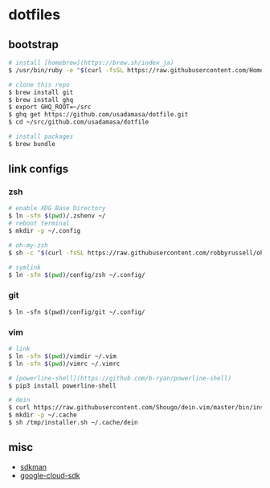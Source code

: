dotfiles
===

## bootstrap

```sh
# install [homebrew](https://brew.sh/index_ja)
$ /usr/bin/ruby -e "$(curl -fsSL https://raw.githubusercontent.com/Homebrew/install/master/install)"

# clone this repo
$ brew install git
$ brew install ghq
$ export GHQ_ROOT=~/src
$ ghq get https://github.com/usadamasa/dotfile.git
$ cd ~/src/github.com/usadamasa/dotfile

# install packages
$ brew bundle
```

## link configs

### zsh

```sh
# enable XDG Base Directory
$ ln -sfn $(pwd)/.zshenv ~/
# reboot terminal
$ mkdir -p ~/.config

# oh-my-zsh
$ sh -c "$(curl -fsSL https://raw.githubusercontent.com/robbyrussell/oh-my-zsh/master/tools/install.sh)"

# symlink
$ ln -sfn $(pwd)/config/zsh ~/.config/
```

### git

```
$ ln -sfn $(pwd)/config/git ~/.config/
```

### vim
```sh
# link
$ ln -sfn $(pwd)/vimdir ~/.vim
$ ln -sfn $(pwd)/vimrc ~/.vimrc

# [powerline-shell](https://github.com/b-ryan/powerline-shell)
$ pip3 install powerline-shell

# dein
$ curl https://raw.githubusercontent.com/Shougo/dein.vim/master/bin/installer.sh > /tmp/installer.sh
$ mkdir -p ~/.cache
$ sh /tmp/installer.sh ~/.cache/dein
```

## misc
* [sdkman](https://sdkman.io/)
* [google-cloud-sdk](https://cloud.google.com/sdk/downloads?hl=JA)
